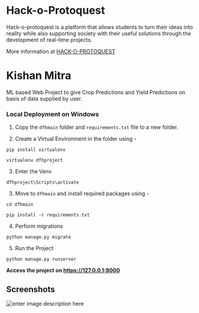 # Hack-o-Protoquest
Hack-o-protoquest is a platform that allows students to turn their ideas into reality while also supporting society with their useful solutions through the development of real-time projects.

More information at [HACK-O-PROTOQUEST](https://www.gdscsrcasw.live/hack-o-protoquest/)

# Kishan Mitra
ML based Web Project to give Crop Predictions and Yield Predictions on basis of data supplied by user.

### Local Deployment on Windows

1. Copy the `dfhmain` folder and `requirements.txt` file to a new folder.

2. Create a Virtual Environment in the folder using - 
```
pip install virtualenv

virtualenv dfhproject
```

3. Enter the Venv
```
dfhproject\Scripts\activate
```

3. Move to `dfhmain` and install required packages using -
```
cd dfhmain

pip install -r requirements.txt
```

4. Perform migrations
```
python manage.py migrate
```

5. Run the Project
```
python manage.py runserver
```

**Access the project on https://127.0.0.1:8000**

## Screenshots
![enter image description here](https://i.ibb.co/7jzvgDc/abc.png)